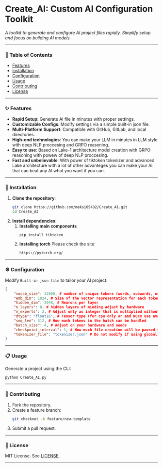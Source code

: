 # Create_AI: Custom AI Configuration Toolkit  
*A toolkit to generate and configure AI project files rapidly. Simplify setup and focus on building AI models.*  

---

### **📌 Table of Contents**  
- [Features](#-features)  
- [Installation](#-installation)  
- [Configuration](#-configuration)  
- [Usage](#-usage)
- [Contributing](#-contributing)  
- [License](#-license)  

---

### **✨ Features**  
- **Rapid Setup**: Generate AI file in minutes with proper settings.
- **Customizable Configs**: Modify settings via a simple built-in json file. 
- **Multi-Platform Support**: Compatible with GitHub, GitLab, and local directories.  
- **High-end technologies**: You can make your LLM in minutes in LLM style with deep NLP proccesing and GRPO reasoning.  
- **Easy to use**: Based on Lake-1 architecture model creation with GRPO reasoning with powew of deep NLP proccesing.  
- **Fast and unbelievable**: With power of tiktoken tokenizer and advanced Lake architecture with a lot of other advanteges you can make your Ai that can beat any AI what you want if you can.

---

### **🚀 Installation**  
1. **Clone the repository**:  
   ```bash
   git clone https://github.com/maksi65432/Create_AI.git
   cd Create_AI
   ```  
2. **Install dependencies**: 
   1. **Installing main components**
        ```bash
        pip install tiktoken 
        ```
   2. **Installing torch**
         Please check the site:
         ```url
         https://pytorch.org/
         ```

---

### **⚙️ Configuration**  
Modify `Built-in json file` to tailor your AI project:  
```json
{
    "vocab_size": 32000, # number of unique tokens (words, subwords, or characters) a model can recognize and process.
    "emb_dim": 1024, # Size of the vector representation for each token or input feature
    "hidden_dim": 2048, # Neurons per layer
    "n_layers": 8, # hidden layers of minding adjust by hardware
    "n_experts": 2, # Adjust only as integer that is multiplied without a remainder on 8 or 12 from n_layers, if you wanna make model more fast on some inference
    "dtype": "float16", # Tensor type (for cpu only or and ROCm use available: float16, float32, float64.)
    "seq_len": 512, # How much tokens in the batch can be handled
    "batch_size": 4, # Adjust on your hardware and needs
    "checkpoint_interval": 1, # How much file creation will be paused to save the state if somethign fail like not enoug resources and then will be paused until enoug resources
    "tokenizer_file": "tokenizer.json" # Do not modify if using global tools
}

```  

---

### **📋 Usage**  
Generate a project using the CLI:  
```bash
python Create_AI.py
```

---

### **🤝 Contributing**  
1. Fork the repository.  
2. Create a feature branch:  
   ```bash
   git checkout -b feature/new-template
   ```  
3. Submit a pull request.  

---

### **📜 License**  
MIT License. See [LICENSE](https://github.com/maksi65432/Create_AI/blob/main/LICENSE).  

---
